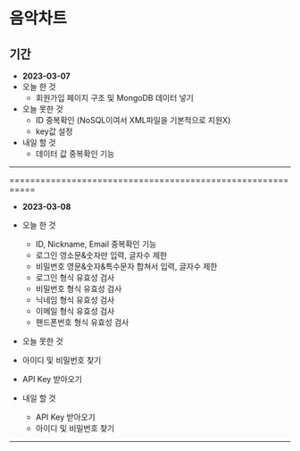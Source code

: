 # 음악차트

## 기간
- **2023-03-07**
- 오늘 한 것
  - 회원가입 페이지 구조 및 MongoDB 데이터 넣기
- 오늘 못한 것 
  - ID 중복확인 (NoSQL이여서 XML파일을 기본적으로 지원X)
  - key값 설정
- 내일 할 것 
  - 데이터 값 중복확인 기능 
***

===========================================================

- **2023-03-08**
- 오늘 한 것 
  - ID, Nickname, Email 중복확인 기능
  - 로그인 영소문&숫자만 입력, 글자수 제한
  - 비밀번호 영문&숫자&특수문자 합쳐서 입력, 글자수 제한
  - 로그인 형식 유효성 검사
  - 비밀번호 형식 유효성 검사
  - 닉네임 형식 유효성 검사
  - 이메일 형식 유효성 검사
  - 핸드폰번호 형식 유효성 검사
 - 오늘 못한 것 
  - 아이디 및 비밀번호 찾기
  -  API Key 받아오기 

- 내일 할 것 
  - API Key 받아오기
  - 아이디 및 비밀번호 찾기  
***
